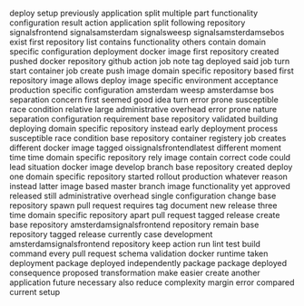 deploy setup previously application split multiple part functionality configuration result action application split following repository signalsfrontend signalsamsterdam signalsweesp signalsamsterdamsebos exist first repository list contains functionality others contain domain specific configuration deployment docker image first repository created pushed docker repository github action job note tag deployed said job turn start container job create push image domain specific repository based first repository image allows deploy image specific environment acceptance production specific configuration amsterdam weesp amsterdamse bos separation concern first seemed good idea turn error prone susceptible race condition relative large administrative overhead error prone nature separation configuration requirement base repository validated building deploying domain specific repository instead early deployment process susceptible race condition base repository container registery job creates different docker image tagged oissignalsfrontendlatest different moment time time domain specific repository rely image contain correct code could lead situation docker image develop branch base repository created deploy one domain specific repository started rollout production whatever reason instead latter image based master branch image functionality yet approved released still administrative overhead single configuration change base repository spawn pull request requires tag document new release three time domain specific repository apart pull request tagged release create base repository amsterdamsignalsfrontend repository remain base repository tagged release currently case development amsterdamsignalsfrontend repository keep action run lint test build command every pull request schema validation docker runtime taken deployment package deployed independently package package deployed consequence proposed transformation make easier create another application future necessary also reduce complexity margin error compared current setup